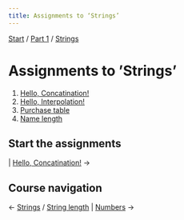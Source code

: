 ```yaml
---
title: Assignments to ‘Strings’
---
```


[Start](../..) / [Part 1](../../part1) / [Strings](..)

# Assignments to ’Strings’

1. [Hello, Concatination!](hello-concatination)
1. [Hello, Interpolation!](hello-interpolation)
1. [Purchase table](purchase-table)
1. [Name length](name-length)

## Start the assignments

| [Hello, Concatination!](hello-concatination) →

## Course navigation

← [Strings](..) / [String length](../string-length) | [Numbers](../../numbers) →
